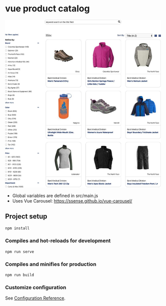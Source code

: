 # vue product catalog

![vue product catalog screenshot](https://raw.githubusercontent.com/kimlarocca/vue-product-catalog/master/public/screenshot.jpg)

* Global variables are defined in src/main.js
* Uses Vue Carousel: https://ssense.github.io/vue-carousel/

## Project setup
```
npm install
```

### Compiles and hot-reloads for development
```
npm run serve
```

### Compiles and minifies for production
```
npm run build
```

### Customize configuration
See [Configuration Reference](https://cli.vuejs.org/config/).
